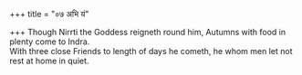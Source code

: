 +++
title = "०७ अभि यं"

+++
Though Nirrti the Goddess reigneth round him, Autumns with food in plenty come to Indra.  
     With three close Friends to length of days he cometh, he whom men let not rest at home in quiet.